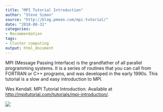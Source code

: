 ```yaml
---
title: "MPI Tutorial Introduction"
author: "Steve Simon"
source: "http://blog.pmean.com/mpi-tutorial/"
date: "2018-08-31"
categories:
- Recommendation
tags:
- Cluster computing
output: html_document
---
```


MPI (Message Passing Interface) is the grandfather of all parallel
programming systems. It is a series of routines that you can call from
FORTRAN or C++ programs, and was developed in the early 1990s. This
tutorial is a slow and easy introduction to MPI.

<!---More--->

Wes Kendall. MPI Tutorial Introduction. Available at
<http://mpitutorial.com/tutorials/mpi-introduction/>.

![](http://www.pmean.com/images/images/18/mpi-tutorial01.png)




